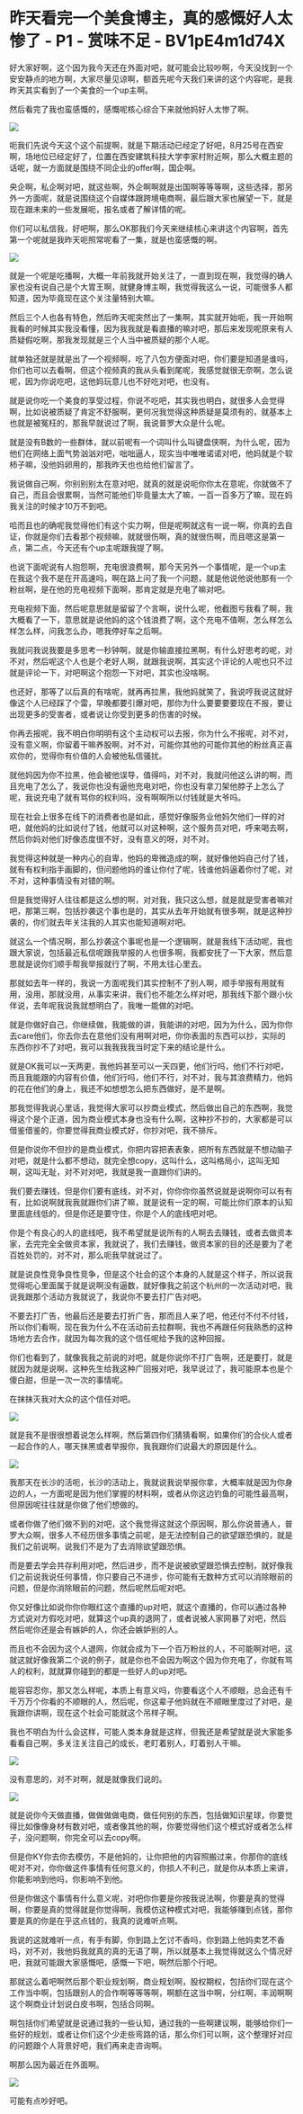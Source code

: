 # 昨天看完一个美食博主，真的感慨好人太惨了 - P1 - 赏味不足 - BV1pE4m1d74X

好大家好啊，这个因为我今天还在外面对吧，就可能会比较吵啊，今天没找到一个安安静点的地方啊，大家尽量见谅啊，额首先呢今天我们来讲的这个内容呢，是我昨天其实看到了一个美食的一个up主啊。

然后看完了我也蛮感慨的，感慨呢核心综合下来就他妈好人太惨了啊。

![](img/cfe55b8b4020fa140f7693771c34f714_1.png)

呃我们先说今天这个这个前提啊，就是下期活动已经定了好吧，8月25号在西安啊，场地位已经定好了，位置在西安建筑科技大学李家村附近啊，那么大概主题的话呢，就一方面就是围绕不同企业的offer啊，国企啊。

央企啊，私企啊对吧，就这些啊，外企啊啊就是出国啊等等等啊，这些选择，那另外一方面呢，就是说围绕这个自媒体跟跨境电商啊，最后跟大家也展望一下，就是现在跟未来的一些发展呃，报名或者了解详情的呢。

你们可以私信我，好吧啊，那么OK那我们今天来继续核心来讲这个内容啊，首先第一个呢就是我昨天呃照常呢看了一集，就是也蛮感慨的啊。



![](img/cfe55b8b4020fa140f7693771c34f714_3.png)

就是一个呢是吃播啊，大概一年前我就开始关注了，一直到现在啊，我觉得的确人家也没有说自己是个大胃王啊，就健身博主啊，我觉得我这么一说，可能很多人都知道，因为毕竟现在这个关注量特别大嘛。

然后三个人也各有特色，然后昨天呢突然出了一集啊，其实就开始呃，我一开始啊我看的时候其实我没看懂，因为我我就是看直播的嘛对吧，那后来发现呢原来有人质疑假吃啊，那我发现就是三个人当中被质疑的那个人呢。

就单独还就是就是出了一个视频啊，吃了八包方便面对吧，你们要是知道是谁吗，你们也可以去看啊，但这个视频真的我从头看到尾呢，我感觉就很无奈啊，怎么说呢，因为你说吃吧，这他妈玩意儿也不好吃对吧，也没有。

就是说你吃一个美食的享受过程，你说不吃吧，其实我也明白，就很多人会觉得啊，比如说被质疑了肯定不舒服啊，更何况我觉得这种质疑是莫须有的，就基本上也就是被冤枉的，那我早就说过了啊，我说普罗大众是什么呢。

就是没有B数的一些群体，就以前呢有一个词叫什么叫键盘侠啊，为什么呢，因为他们在网络上面气势汹汹对吧，咄咄逼人，现实当中唯唯诺诺对吧，他妈就是个软柿子嘛，没他妈卵用的，那我昨天也也给他们留言了。

我说做自己啊，你别别别太在意对吧，就真的就是说呃你你太在意呢，你就做不了自己，而且会很累啊，当然可能他们毕竟量太大了嘛，一百一百多万了嘛，现在妈我关注的时候才10万不到吧。

哈而且也的确呢我觉得他们有这个实力啊，但是呢啊就这有一说一啊，你真的去自证，你就是你们去看那个视频嘛，就就很伤啊，真的就很伤啊，而且嗯这是第一点，第二点，今天还有个up主呢跟我提了啊。

也说下面呢说有人抱怨啊，充电很浪费啊，那今天另外一个事情呢，是一个up主在我这个我不是在开高速吗，啊在路上问了我一个问题，就是他说他说他那有一个粉丝啊，是在他的充电视频下面啊，那肯定就是充电了嘛对吧。

充电视频下面，然后呢意思就是留留了个言啊，说什么呢，他截图亏我看了啊，我大概看了一下，意思就是说他妈的这个钱浪费了啊，这个充电不值啊，怎么样怎么样怎么样，问我怎么办，嗯我停好车之后啊。

我就问我说我要是多思考一秒钟啊，就是你输直接拉黑啊，有什么好思考的呢，对不对，然后呢这个人也是个老好人啊，就跟我说啊，其实这个评论的人呢也只不过就是评论一下，对吧啊这个抱怨一下对吧，其实也没啥啊。

也还好，那等了以后真的有啥呢，就再再拉黑，我他妈就笑了，我说哼我说这就好像这个人已经踩了个雷，早晚都要引爆对吧，那你为什么要要要要现在不报，要让出现更多的受害者，或者说让你受到更多的伤害的时候。

你再去报呢，我不明白你明明有这个主动权可以去报，你为什么不报呢，对不对，没有意义啊，你留着干嘛养股啊，对不对，可能你其他的可能你其他的粉丝真正喜欢你的，觉得你有价值的人会被他私信骚扰。

就他妈因为你不拉黑，他会被他误导，值得吗，对不对，我就问他这么讲的啊，而且充电了怎么了，我说你也没有逼他充电对吧，你也没有拿刀架他脖子上怎么了呢，我说充电了就有骂你的权利吗，没有啊啊所以付钱就是大爷吗。

现在社会上很多在线下的消费者也是如此，感觉好像服务业他妈欠他们一样的对吧，就他妈的比如说付了钱，他就可以对这种啊，这个服务员对吧，呼来喝去啊，然后你妈对他们好像态度很不好，没有意义的呀，对不对。

我觉得这种就是一种内心的自卑，他妈的卑微造成的啊，就好像他妈自己付了钱，就有有权利指手画脚的，但问题他妈的谁让你付了呢，钱谁他妈逼着你付了呢，对不对，这种事情没有对错的啊。

但是我觉得好人往往都是这么想的啊，对对我，我只这么想，就是就是受害者嘛对吧，那第三啊，包括抄袭这个事也是的，其实从去年开始就有很多啊，就是这种抄袭的，你们就去年关注我的人其实也能知道啊对吧。

就这么一个情况啊，那么抄袭这个事呢也是一个逻辑啊，就是我线下活动呢，我也跟大家说，包括最近私信呢跟我举报的人也很多啊，我都安抚了一下大家，然后意思就是说你们顺手帮我举报就行了啊，不用太往心里去。

那就如去年一样的，我说一方面呢我们其实控制不了别人啊，顺手举报有用就有用，没用，那就没用，从事实来讲，我们也不能怎么样对吧，那我线下那个跟小伙伴说，去年呢我说我就想明白了，我唯一能做的对吧。

就是你做好自己，你继续做，我能做的讲，我能讲的对吧，因为为什么，因为你你去care他们，你去你去在意他们没有用啊对吧，你你表面的东西可以抄，实际的东西你抄不了对吧，我可以我我我我当时定下来的结论是什么。

就是OK我可以一天两更，我他妈甚至可以一天四更，他们行吗，他们不行对吧，而且我能跟的内容有价值，他们行吗，他们不行，对不对，我与其浪费精力，他妈的花在他们的身上，我还不如想想怎么把东西做好，是不是啊。

那我觉得我说心里话，我觉得大家可以抄商业模式，然后做出自己的东西啊，我觉得这个是个正道，因为商业模式本身也没有什么啊，这种抄不抄的，大家都是可以借鉴借鉴的，你要觉得我商业模式好，你抄对吧，我不排斥。

但是你说你不但抄的是商业模式，你把内容把表表象，把所有东西就是不想动脑子对吧，就是什么都不想动，就完全想copy，这叫什么，这叫格局小，这叫无知啊，这叫无耻，对不对对吧，我就是我一直跟你们讲的。

我们要去赚钱，但是你们要有底线，对不对，你你你你虽然说就是说啊你可以有有有，比如说啊就我我就跟你们讲了嘛，就是说有一定的啊，可能比你们原本的认知里面底线低的，但是你还是要守住，你是个人的底线吧对吧。

你是个有良心的人的底线吧，我不希望就是说所有的人啊去去赚钱，或者去做资本家，去完完全全做资本家，我就说了，我们去赚钱，做资本家的目的还是要为了老百姓处罚的，对不对，那么呃我早就说过了。

就是说良性竞争良性竞争，但是这个社会的这个本身的人就是这个样子，所以说我觉得呃心里面属于就是说啊没有逼数，就好像我之前这个杭州的一次活动对吧，我说我跟那个活动方我就说了，我说你不要去打广告对吧。

不要去打广告，他最后还是要去打折广告，那而且人来了吧，他还付不付不付钱，所以你们看啊，现在我为什么不在活动前去拉群啊，我也不再跟任何我熟悉的这种场地方去合作，就因为每次我的这个信任呢给予我的这种回报。

你们也看到了，就像我我之前说的对吧，就是你说你不打广告啊，还是要打，就是就因为就是说啊，这种先生给我这种广回报对吧，我早说过了，我可能原本也是个傻白甜，但是一次一次的事情呢。

在抹抹灭我对大众的这个信任对吧。

![](img/cfe55b8b4020fa140f7693771c34f714_5.png)

就是我不是很很想着说怎么样啊，然后第四你们猜猜看啊，如果你们的合伙人或者一起合作的人，哪天抹黑或者举报你，我我跟你们说最大的原因是什么。



![](img/cfe55b8b4020fa140f7693771c34f714_7.png)

我那天在长沙的活呃，长沙的活动上，我就说我说举报你拿，大概率就是因为你身边的人，一方面呢是因为他们掌握的材料啊，或者从你这边钓鱼的可能性最高啊，但原因呢往往就是你做了他们想做的。

或者你做了他们做不到的对吧，这个我觉得这就这个原因啊，那么你说普通人，普罗大众啊，很多人不经历很多事情之前呢，是无法控制自己的欲望跟恐惧的，就是我们之前说啊，说我们不是为了去消除欲望跟恐惧。

而是要去学会共存利用对吧，然后进步，而不是说被欲望跟恐惧去控制，就好像我们之前说我说任何事情，你只要自己不进步，你可能有无数种方式可以消除眼前的问题，但是你消除眼前的问题，然后呢然后呢对吧。

你又好像比如说你你你眼红这个直播的up对吧，就这个直播的，你可以通过各种方式说对方假吃对吧，就算这个up真的退网了，或者说被人家网暴了对吧，然后然后呢你还是会有嫉妒的人，你还会嫉妒别的人。

而且也不会因为这个人退网，你就会成为下一个百万粉丝的人，不可能啊对吧，这就这就好像我第二个说的例子，就是你也不会因为啊这个因为你充电了，你就有骂人的权利，就就算你碰到的都是一些好人的up对吧。

能容容忍你，那又怎么样呢，本质上有意义吗，你要看这个人不顺眼，总会还有千千万万个你看的不顺眼的人，然后呢，你这辈子他妈就在不顺眼里度过了对吧，是我跟你讲啊，现在这个社会可能就这个吊样子啊。

我也不明白为什么会这样，可能人类本身就是这样，但我还是希望就是说大家能多看看自己啊，多关注关注自己的成长，老盯着别人，盯着别人干嘛。



![](img/cfe55b8b4020fa140f7693771c34f714_9.png)

没有意思的，对不对啊，就是就像我们说的。

![](img/cfe55b8b4020fa140f7693771c34f714_11.png)

就是说你今天做直播，做做做做电商，做任何别的东西，包括做知识星球，你要觉得比如像像身材有数对吧，或者像其他的啊，你要觉得他们这个模式好或者怎么样子，没问题啊，你完全可以去copy啊。

但是你KY你去你去模仿，不是他妈的，让你把他的内容照搬过来，你那你的底线呢对不对，你你做这件事情有任何意义的，你损人不利己，就是你从本质上来讲，你能影响到他吗，你影响不到他。

但是你做这个事情有什么意义呢，对吧你你要是你按我说法啊，你要是真的觉得啊，你要是真的觉得就是你觉得啊，我模仿这种模式对吧，我能够赚到点钱，那你要是真的你是在乎这点钱的，我真的说难听点啊。

我说的这就难听一点，有手有脚，你到路上乞讨不香吗，你到路上他妈卖艺不香吗，对不对，我他妈我就真的真的无语了啊，所以就基本上我觉得就这么个情况好吧，我就可能跟大家感慨吧，感慨一下吧，啊然后那个行吧。

那就这么着吧啊然后那个职业规划啊，商业规划啊，股权期权，包括你们现在这个工作当中啊，包括跟别人的合作啊等等等啊，啊额在这当中啊，分红啊，丰润啊啊这个啊商业计划说白皮书啊，包括合同啊。

啊包括你们希望就是说通过我的一些认知，通过我的一些啊建议啊，能够给你们一些好的规划，或者让你们这个少走些弯路的话，那么你们可以啊，这个整理好对应的问题跟个人背景好吧，我们再来走咨询啊。

啊那么因为最近在外面啊。

![](img/cfe55b8b4020fa140f7693771c34f714_13.png)

可能有点吵好吧。
